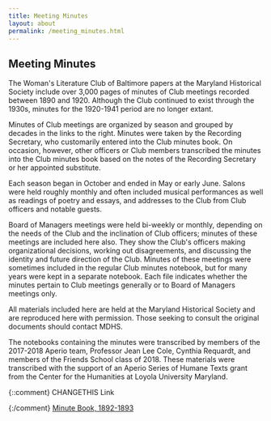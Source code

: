 ```yaml
---
title: Meeting Minutes
layout: about
permalink: /meeting_minutes.html
---
```

## Meeting Minutes

The Woman's Literature Club of Baltimore papers at the Maryland Historical Society include over 3,000 pages of minutes of Club meetings recorded between 1890 and 1920. Although the Club continued to exist through the 1930s, minutes for the 1920-1941 period are no longer extant.

Minutes of Club meetings are organized by season and grouped by decades in the links to the right. Minutes were taken by the Recording Secretary, who customarily entered into the Club minutes book. On occasion, however, other officers or Club members transcribed the minutes into the Club minutes book based on the notes of the Recording Secretary or her appointed substitute. 

Each season began in October and ended in May or early June. Salons were held roughly monthly and often included musical performances as well as readings of poetry and essays, and addresses to the Club from Club officers and notable guests.

Board of Managers meetings were held bi-weekly or monthly, depending on the needs of the Club and the inclination of Club officers; minutes of these meetings are included here also. They show the Club's officers making organizational decisions, working out disagreements, and discussing the identity and future direction of the Club. Minutes of these meetings were sometimes included in the regular Club minutes notebook, but for many years were kept in a separate notebook. Each file indicates whether the minutes pertain to Club meetings generally or to Board of Managers meetings only.

All materials included here are held at the Maryland Historical Society and are reproduced here with permission. Those seeking to consult the original documents should contact MDHS.

The notebooks containing the minutes were transcribed by members of the 2017-2018 Aperio team, Professor Jean Lee Cole, Cynthia Requardt, and members of the Friends School class of 2018. These materials were transcribed with the support of an Aperio Series of Humane Texts grant from the Center for the Humanities at Loyola University Maryland.

{::comment}
CHANGETHIS Link

{:/comment}
[Minute Book, 1892-1893](https://elizajames.github.io/WLCB_draft/1892_1893.html)



